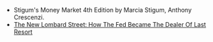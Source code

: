 - Stigum's Money Market 4th Edition by Marcia Stigum, Anthony Crescenzi.
- [The New Lombard Street: How The Fed Became The Dealer Of Last Resort](https://press.princeton.edu/class_use/courses/mehrling)
